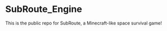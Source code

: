 SubRoute_Engine
=====================

This is the public repo for SubRoute, a Minecraft-like space survival game!
